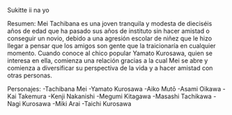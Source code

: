 Sukitte ii na yo

Resumen:
Mei Tachibana es una joven tranquila y modesta de dieciséis años de edad que ha pasado sus años de instituto sin hacer amistad o conseguir un novio, debido a una agresión escolar de niñez que le hizo llegar a pensar que los amigos son gente que la traicionaría en cualquier momento. Cuando conoce al chico popular Yamato Kurosawa, quien se interesa en ella, comienza una relación gracias a la cual Mei se abre y comienza a diversificar su perspectiva de la vida y a hacer amistad con otras personas.

Personajes:
-Tachibana Mei
-Yamato Kurosawa
-Aiko Mutō
-Asami Oikawa
-Kai Takemura
-Kenji Nakanishi
-Megumi Kitagawa
-Masashi Tachikawa
-Nagi Kurosawa
-Miki Arai
-Taichi Kurosawa
